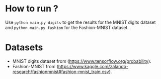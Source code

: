 # How to run ?

Use `python main.py digits` to get the results for the MNIST digits 
dataset and `python main.py fashion` for the Fashion-MNIST dataset.

# Datasets

* MNIST digits dataset from (https://www.tensorflow.org/probability).
* Fashion-MNIST from (https://www.kaggle.com/zalando-research/fashionmnist#fashion-mnist_train.csv).
